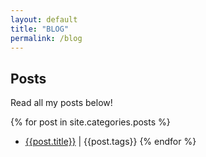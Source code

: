 ```yaml
---
layout: default
title: "BLOG"
permalink: /blog
---
```


## Posts
Read all my posts below!


{% for post in site.categories.posts %}
  - [{{post.title}}]({{post.url}}) | {{post.tags}}
{% endfor %}
